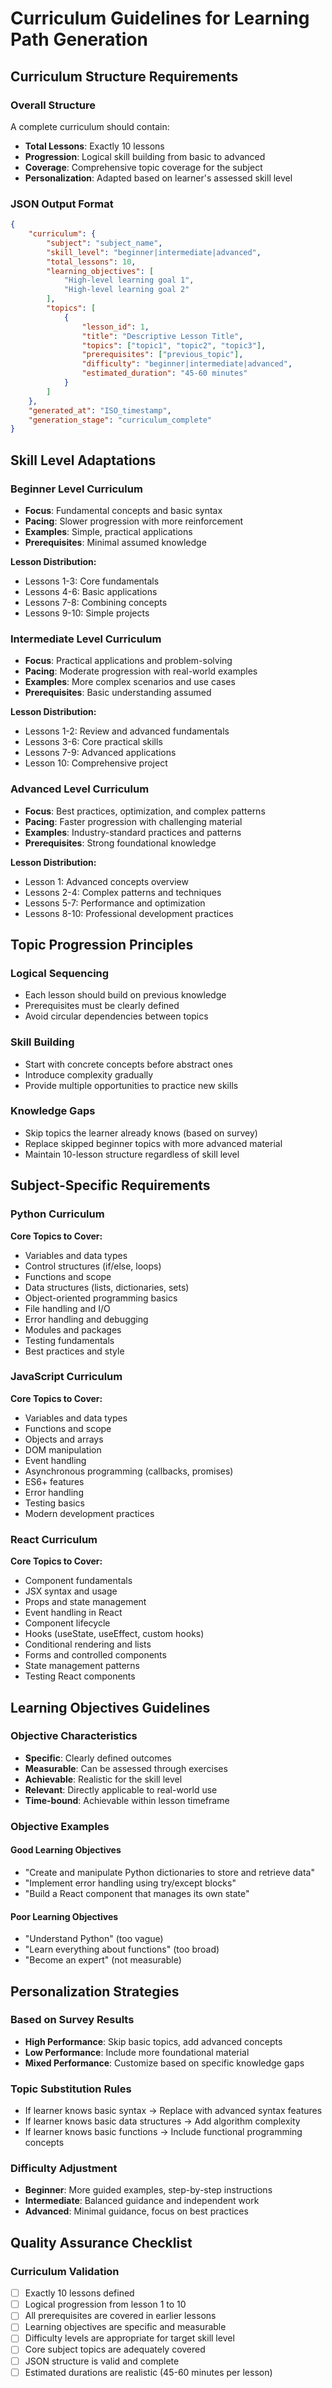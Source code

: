# Curriculum Guidelines for Learning Path Generation

## Curriculum Structure Requirements

### Overall Structure
A complete curriculum should contain:
- **Total Lessons**: Exactly 10 lessons
- **Progression**: Logical skill building from basic to advanced
- **Coverage**: Comprehensive topic coverage for the subject
- **Personalization**: Adapted based on learner's assessed skill level

### JSON Output Format
```json
{
    "curriculum": {
        "subject": "subject_name",
        "skill_level": "beginner|intermediate|advanced",
        "total_lessons": 10,
        "learning_objectives": [
            "High-level learning goal 1",
            "High-level learning goal 2"
        ],
        "topics": [
            {
                "lesson_id": 1,
                "title": "Descriptive Lesson Title",
                "topics": ["topic1", "topic2", "topic3"],
                "prerequisites": ["previous_topic"],
                "difficulty": "beginner|intermediate|advanced",
                "estimated_duration": "45-60 minutes"
            }
        ]
    },
    "generated_at": "ISO_timestamp",
    "generation_stage": "curriculum_complete"
}
```

## Skill Level Adaptations

### Beginner Level Curriculum
- **Focus**: Fundamental concepts and basic syntax
- **Pacing**: Slower progression with more reinforcement
- **Examples**: Simple, practical applications
- **Prerequisites**: Minimal assumed knowledge

**Lesson Distribution:**
- Lessons 1-3: Core fundamentals
- Lessons 4-6: Basic applications
- Lessons 7-8: Combining concepts
- Lessons 9-10: Simple projects

### Intermediate Level Curriculum
- **Focus**: Practical applications and problem-solving
- **Pacing**: Moderate progression with real-world examples
- **Examples**: More complex scenarios and use cases
- **Prerequisites**: Basic understanding assumed

**Lesson Distribution:**
- Lessons 1-2: Review and advanced fundamentals
- Lessons 3-6: Core practical skills
- Lessons 7-9: Advanced applications
- Lesson 10: Comprehensive project

### Advanced Level Curriculum
- **Focus**: Best practices, optimization, and complex patterns
- **Pacing**: Faster progression with challenging material
- **Examples**: Industry-standard practices and patterns
- **Prerequisites**: Strong foundational knowledge

**Lesson Distribution:**
- Lesson 1: Advanced concepts overview
- Lessons 2-4: Complex patterns and techniques
- Lessons 5-7: Performance and optimization
- Lessons 8-10: Professional development practices

## Topic Progression Principles

### Logical Sequencing
- Each lesson should build on previous knowledge
- Prerequisites must be clearly defined
- Avoid circular dependencies between topics

### Skill Building
- Start with concrete concepts before abstract ones
- Introduce complexity gradually
- Provide multiple opportunities to practice new skills

### Knowledge Gaps
- Skip topics the learner already knows (based on survey)
- Replace skipped beginner topics with more advanced material
- Maintain 10-lesson structure regardless of skill level

## Subject-Specific Requirements

### Python Curriculum
**Core Topics to Cover:**
- Variables and data types
- Control structures (if/else, loops)
- Functions and scope
- Data structures (lists, dictionaries, sets)
- Object-oriented programming basics
- File handling and I/O
- Error handling and debugging
- Modules and packages
- Testing fundamentals
- Best practices and style

### JavaScript Curriculum
**Core Topics to Cover:**
- Variables and data types
- Functions and scope
- Objects and arrays
- DOM manipulation
- Event handling
- Asynchronous programming (callbacks, promises)
- ES6+ features
- Error handling
- Testing basics
- Modern development practices

### React Curriculum
**Core Topics to Cover:**
- Component fundamentals
- JSX syntax and usage
- Props and state management
- Event handling in React
- Component lifecycle
- Hooks (useState, useEffect, custom hooks)
- Conditional rendering and lists
- Forms and controlled components
- State management patterns
- Testing React components

## Learning Objectives Guidelines

### Objective Characteristics
- **Specific**: Clearly defined outcomes
- **Measurable**: Can be assessed through exercises
- **Achievable**: Realistic for the skill level
- **Relevant**: Directly applicable to real-world use
- **Time-bound**: Achievable within lesson timeframe

### Objective Examples

#### Good Learning Objectives
- "Create and manipulate Python dictionaries to store and retrieve data"
- "Implement error handling using try/except blocks"
- "Build a React component that manages its own state"

#### Poor Learning Objectives
- "Understand Python" (too vague)
- "Learn everything about functions" (too broad)
- "Become an expert" (not measurable)

## Personalization Strategies

### Based on Survey Results
- **High Performance**: Skip basic topics, add advanced concepts
- **Low Performance**: Include more foundational material
- **Mixed Performance**: Customize based on specific knowledge gaps

### Topic Substitution Rules
- If learner knows basic syntax → Replace with advanced syntax features
- If learner knows basic data structures → Add algorithm complexity
- If learner knows basic functions → Include functional programming concepts

### Difficulty Adjustment
- **Beginner**: More guided examples, step-by-step instructions
- **Intermediate**: Balanced guidance and independent work
- **Advanced**: Minimal guidance, focus on best practices

## Quality Assurance Checklist

### Curriculum Validation
- [ ] Exactly 10 lessons defined
- [ ] Logical progression from lesson 1 to 10
- [ ] All prerequisites are covered in earlier lessons
- [ ] Learning objectives are specific and measurable
- [ ] Difficulty levels are appropriate for target skill level
- [ ] Core subject topics are adequately covered
- [ ] JSON structure is valid and complete
- [ ] Estimated durations are realistic (45-60 minutes per lesson)
